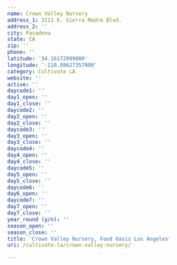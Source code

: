 ```yaml
---
name: Crown Valley Nursery
address_1: 3111 E. Sierra Madre Blvd.
address_2: ''
city: Pasadena
state: CA
zip: ''
phone: ''
latitude: '34.16172999000'
longitude: '-118.08627357000'
category: Cultivate LA
website: ''
active: ''
daycode1: ''
day1_open: ''
day1_close: ''
daycode2: ''
day2_open: ''
day2_close: ''
daycode3: ''
day3_open: ''
day3_close: ''
daycode4: ''
day4_open: ''
day4_close: ''
daycode5: ''
day5_open: ''
day5_close: ''
daycode6: ''
day6_open: ''
daycode7: ''
day7_open: ''
day7_close: ''
year_round (y/n): ''
season_open: ''
season_close: ''
title: 'Crown Valley Nursery, Food Oasis Los Angeles'
uri: /cultivate-la/crown-valley-nursery/

---
```

